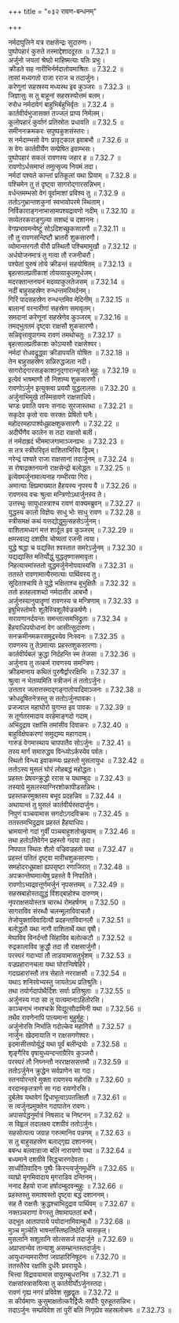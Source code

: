 +++
title = "०३२ रावण-बन्धनम्"

+++


  
नर्मदापुलिने यत्र राक्षसेन्द्रः सुदारुणः।  
पुष्पोपहारं कुरुते तस्माद्देशाददूरतः ॥ 7.32.1 ॥   
अर्जुनो जयतां श्रेष्ठो माहिष्मत्याः पतिः प्रभुः।  
क्रीडते सह नारीभिर्नर्मदातोयमाश्रितः ॥ 7.32.2 ॥   
तासां मध्यगतो राजा रराज च तदार्जुनः।  
करेणूनां सहस्रस्य मध्यस्थ इव कुञ्जरः ॥ 7.32.3 ॥   
जिज्ञासुः स तु बाहूनां सहस्रस्योत्तमं बलम्।  
रुरोध नर्मदावेगं बाहुभिर्बहुभिर्वृतः ॥ 7.32.4 ॥   
कार्तवीर्यभुजासक्तं तज्जलं प्राप्य निर्मलम्।  
कूलोपहारं कुर्वाणं प्रतिस्रोतः प्रधावति ॥ 7.32.5 ॥   
समीननक्रमकरः सपुष्पकुशसंस्तरः।  
स नर्मदाम्भसो वेगः प्रावृट्काल इवाबभौ ॥ 7.32.6 ॥   
स वेगः कार्तवीर्येण सम्प्रेषित इवाम्भसः।  
पुष्पोपहारं सकलं रावणस्य जहार ह ॥ 7.32.7 ॥   
रावणोऽर्धसमाप्तं तमुत्सृज्य नियमं तदा।  
नर्मदां पश्यते कान्तां प्रतिकूलां यथा प्रियाम् ॥ 7.32.8 ॥   
पश्चिमेन तु तं दृष्ट्वा सागरोद्गारसन्निभम्।  
वर्धन्तमम्भसो वेगं पूर्वामाशां प्रविश्य तु ॥ 7.32.9 ॥   
ततोऽनुभ्रान्तशकुनां स्वभावोपरमे स्थिताम्।  
निर्विकाराङ्गनाभासामपश्यद्रावणो नदीम् ॥ 7.32.10 ॥   
सव्येतरकराङ्गुल्या सशब्दं च दशाननः।  
वेगप्रभावमन्वेष्टुं सोऽदिशच्छुकसारणौ ॥ 7.32.11 ॥   
तौ तु रावणसन्दिष्टौ भ्रातरौ शुकसारणौ।  
व्योमान्तरगतौ वीरौ प्रस्थितौ पश्चिमामुखौ ॥ 7.32.12 ॥   
अर्धयोजनमात्रं तु गत्वा तौ रजनीचरौ।  
पश्येतां पुरुषं तोये क्रीडन्तं सहयोषितम् ॥ 7.32.13 ॥   
बृहत्सालप्रतीकाशं तोयव्याकुलमूर्धजम्।  
मदरक्तान्तनयनं मदव्याकुलतेजसम् ॥ 7.32.14 ॥   
नदीं बाहुसहस्रेण रुन्धन्तमरिमर्दनम्।  
गिरिं पादसहस्रेण रुन्धन्तमिव मेदिनीम् ॥ 7.32.15 ॥   
बालानां वरनारीणां सहस्रेण समावृतम्।  
समदानां करेणूनां सहस्रेणेव कुञ्जरम् ॥ 7.32.16 ॥   
तमद्भुततमं दृष्ट्वा राक्षसौ शुकसारणौ।  
सन्निवृत्तावुपागम्य रावणं तमथोचतुः ॥ 7.32.17 ॥   
बृहत्सालप्रतीकाशः कोऽप्यसौ राक्षसेश्वर।  
नर्मदां रोधवद्रुद्ध्वा क्रीडापयति योषितः ॥ 7.32.18 ॥   
तेन बाहुसहस्रेण सन्निरुद्धजला नदी।  
सागरोद्गारसङ्काशानुद्गारान्सृजते मुहुः ॥ 7.32.19 ॥   
इत्येवं भाषमाणौ तौ निशाम्य शुकसारणौ।  
रावणोऽर्जुन इत्युक्त्वा प्रययौ युद्धलालसः ॥ 7.32.20 ॥   
अर्जुनाभिमुखे तस्मिन्रावणे राक्षसाधिपे।  
चण्डः प्रवाति पवनः सनादः सुरजास्तथा ॥ 7.32.21 ॥   
सकृदेव कृतो रावः सरक्तः प्रेषितो घनैः।  
महोदरमहापार्श्वधूम्राक्षशुकसारणैः ॥ 7.32.22 ॥   
अदीर्घेणैव कालेन स तदा राक्षसो बली।  
तं नर्मदाह्रदं भीममाजगामाञ्जनप्रभः ॥ 7.32.23 ॥   
स तत्र स्त्रीपरिवृतं वाशिताभिरिव द्विपम्।  
नरेन्द्रं पश्यते राजा राक्षसानां तदार्जुनम् ॥ 7.32.24 ॥   
स रोषाद्रक्तनयनो राक्षसेन्द्रो बलोद्धतः ॥ 7.32.25 ॥   
इत्येवमर्जुनामात्यनाह गम्भीरया गिरा।  
अमात्याः क्षिप्रमाख्यात हैहयस्य नृपस्य वै ॥ 7.32.26 ॥   
रावणस्य वचः श्रुत्वा मन्त्रिणोऽथार्जुनस्य ते।  
उत्तस्थुः सायुधास्त्राश्च रावणं वाक्यमब्रुवन् ॥ 7.32.27 ॥   
युद्धस्य कालो विज्ञेयः साधु भोः साधु रावण ॥ 7.32.28 ॥   
स्त्रीसमक्षं कथं यत्तद्योद्धुमुत्सहसेऽर्जुनम्।  
वाशितामध्यगं मत्तं शार्दूल इव कुञ्जरम् ॥ 7.32.29 ॥   
क्षमस्वाद्य दशग्रीव चोष्यतां रजनी त्वया।  
युद्धे श्रद्धा च यद्यस्ति श्वस्तात समरेऽर्जुनम् ॥ 7.32.30 ॥   
यद्यद्यास्ति मतिर्योद्धुं युद्धतृष्णासमावृता।  
निहत्यास्मांस्ततो युद्धमर्जुनेनोपयास्यसि ॥ 7.32.31 ॥   
ततस्ते रावणामात्यैरमात्याः पार्थिवस्य तु।  
सूदिताश्चापि ते युद्धे भक्षिताश्च बुभुक्षितैः ॥ 7.32.32 ॥   
ततो हलहलाशब्दो नर्मदातीर आबभौ।  
अर्जुनस्यानुयातॄणां रावणस्य च मन्त्रिणाम् ॥ 7.32.33 ॥   
इषुभिस्तोमरैः शूलैस्त्रिशूलैर्वज्रकर्षणैः।  
सरावणानर्दयन्तः समन्तात्समभिद्रुताः ॥ 7.32.34 ॥   
हैहयाधिपयोधानां वेग आसीत्सुदारुणः।  
सनक्रमीनमकरसमुद्रस्येव निःस्वनः ॥ 7.32.35 ॥   
रावणस्य तु तेऽमात्याः प्रहस्तशुकसारणाः।  
कार्तवीर्यबलं क्रुद्धा निर्दहन्ति स्म तेजसा ॥ 7.32.36 ॥   
अर्जुनाय तु तत्कर्म रावणस्य समन्त्रिणः।  
क्रीडमानाय कथितं पुरुषैर्द्वाररक्षिभिः ॥ 7.32.37 ॥   
श्रुत्वा न भेतव्यमिति स्त्रीजनं तं ततोऽर्जुनः।  
उत्ततार जलात्तस्माद्गङ्गातोयादिवाञ्जनः ॥ 7.32.38 ॥   
क्रोधदूषितनेत्रस्तु स ततोऽर्जुनपावकः।  
प्रजज्वाल महाघोरो युगान्त इव पावकः ॥ 7.32.39 ॥   
स तूर्णतरमादाय वरहेमाङ्गदो गदाम्।  
अभिदुद्राव रक्षांसि तमांसीव दिवाकरः ॥ 7.32.40 ॥   
बाहुविक्षेपकरणां समुद्यम्य महागदाम्।  
गारुडं वेगमास्थाय चापपातैव सोऽर्जुनः ॥ 7.32.41 ॥   
तस्य मार्गं समारुद्ध्य विन्ध्योऽर्कस्येव पर्वतः।  
स्थितो विन्ध्य इवाकम्प्यः प्रहस्तो मुसलायुधः ॥ 7.32.42 ॥   
ततोऽस्य मुसलं घोरं लोहबद्धं महोद्धतः।  
प्रहस्तः प्रेषयन्क्रुद्धो ररास च यथाम्बुदः ॥ 7.32.43 ॥   
तस्याग्रे मुसलस्याग्निरशोकापीडसन्निभः।  
प्रहस्तकरमुक्तस्य बभूव प्रदहन्निव ॥ 7.32.44 ॥   
अथायान्तं तु मुसलं कार्तवीर्यस्तदार्जुनः।  
निपुणं वञ्चयामास सगदोऽगदविक्रमः ॥ 7.32.45 ॥   
ततस्तमभिदुद्राव प्रहस्तं हैहयाधिपः।  
भ्रामयानो गदां गुर्वीं पञ्चबाहुशतोच्छ्रयाम् ॥ 7.32.46 ॥   
तथा हतोऽतिवेगेन प्रहस्तो गदया तदा।  
निपपात स्थितः शैलो वज्रिवज्रहतो यथा ॥ 7.32.47 ॥   
प्रहस्तं पतितं दृष्ट्वा मारीचशुकसारणाः।  
समहोदरधूम्राक्षा ह्यपसृष्टा रणाजिरात् ॥ 7.32.48 ॥   
अपक्रान्तेष्वमात्येषु प्रहस्ते वै निपातिते।  
रावणोऽभ्यद्रवत्तूर्णमर्जुनं नृपसत्तमम् ॥ 7.32.49 ॥   
सहस्रबाहोस्तद्युद्धं विंशद्बाहोश्च दारुणम्।  
नृपराक्षसयोस्तत्र चारब्धं रोमहर्षणम् ॥ 7.32.50 ॥   
सागराविव संरब्धौ चलन्मूलाविवाचलौ।  
तेजोयुक्ताविवादित्यौ प्रदहन्ताविवानलौ ॥ 7.32.51 ॥   
बलोद्धतौ यथा नागौ वाशितार्थे यथा वृषौ।  
मेघाविव विनर्दन्तौ सिंहाविव बलोत्कटौ ॥ 7.32.52 ॥   
रुद्रकालाविव क्रुद्धौ तदा तौ राक्षसार्जुनौ।  
परस्परं गदाभ्यां तौ ताडयामासतुर्भृशम् ॥ 7.32.53 ॥   
वज्रप्रहारानचला यथा घोरान्विषेहिरे।  
गदाप्रहारांस्तौ तत्र सेहाते नरराक्षसौ ॥ 7.32.54 ॥   
यथाऽ शनिरवेभ्यस्तु जायतेऽथ प्रतिश्रुतिः।  
तथा तयोर्गदापोथैर्दिशः सर्वाः प्रतिश्रुताः ॥ 7.32.55 ॥   
अर्जुनस्य गदा सा तु पात्यमानाऽहितोरसि।  
काञ्चनाभं नभश्चक्रे विद्युत्सौदामिनी यथा ॥ 7.32.56 ॥   
तथैव रावणेनापि पात्यमाना मुहुर्मुहुः।  
अर्जुनोरसि निर्भाति गदोल्केव महागिरौ ॥ 7.32.57 ॥   
नार्जुनः खेदमायाति न राक्षसगणेश्वरः।  
इदमासीत्तयोर्युद्धं यथा पूर्वं बलीन्द्रयोः ॥ 7.32.58 ॥   
शृङ्गैरिव वृषायुध्यन्दन्ताग्रैरिव कुञ्जरौ।  
परस्परं तौ निघ्नन्तौ नरराक्षससत्तमौ ॥ 7.32.59 ॥   
ततोऽर्जुनेन क्रुद्धेन सर्वप्राणेन सा गदा।  
स्तनयोरन्तरे मुक्ता रावणस्य महोरसि ॥ 7.32.60 ॥   
वरदानकृतत्राणे सा गदा रावणोरसि।  
दुर्बलेव यथावेगं द्विधाभूत्वाऽपतत्क्षितौ ॥ 7.32.61 ॥   
स त्वर्जुनप्रमुक्तेन गदापातेन रावणः।  
अपासर्पद्धनुर्मात्रं निषसाद च निष्टनन् ॥ 7.32.62 ॥   
स विह्वलं तदालक्ष्य दशग्रीवं ततोऽर्जुनः।  
सहसोत्पत्य जग्राह गरुत्मानिव पन्नगम् ॥ 7.32.63 ॥   
स तु बाहुसहस्रेण बलाद्गृह्य दशाननम्।  
बबन्ध बलवान्राजा बलिं नारायणो यथा ॥ 7.32.64 ॥   
बध्यमाने दशग्रीवे सिद्धचारणदेवताः।  
साध्वीतिवादिनः पुष्पैः किरन्त्यर्जुनमूर्धनि ॥ 7.32.65 ॥   
व्याघ्रो मृगमिवादाय मृगराडिव दन्तिनम्।  
ननाद हैहयो राजा हर्षादम्बुदवन्मुहुः ॥ 7.32.66 ॥   
प्रहस्तस्तु समाश्वस्तो दृष्ट्वा बद्धं दशाननम्।  
सह तै राक्षसैः क्रुद्धश्चाभिदुद्राव पार्थिवम् ॥ 7.32.67 ॥   
नक्तञ्चराणां वेगस्तु तेषामापततां बभौ।  
उद्भूत आतपापाये पयोदानामिवाम्बुधौ ॥ 7.32.68 ॥   
मुञ्च मुञ्चेति भाषन्तस्तिष्ठतिष्ठेति चासकृत्।  
मुसलानि सशूलानि सोत्ससर्ज तदार्जुने ॥ 7.32.69 ॥   
अप्राप्तान्येव तान्याशु असम्भ्रान्तस्तदार्जुनः।  
आयुधान्यमरारीणां जग्राहारिनिषूदनः ॥ 7.32.70 ॥   
ततस्तैरेव रक्षांसि दुर्धरैः प्रवरायुधैः।  
भित्त्वा विद्रावयामास वायुरम्बुधरानिव ॥ 7.32.71 ॥   
राक्षसांस्त्रासयित्वा तु कार्तवीर्योऽर्जुनस्तदा।  
रावणं गृह्य नगरं प्रविवेश सुहृद्वृतः ॥ 7.32.72 ॥   
स कीर्यमाणः कुसुमाक्षतोत्करैर्द्विजैः सपौरैः पुरुहूतसन्निभः।  
तदाऽर्जुनः सम्प्रविवेश तां पुरीं बलिं निगृह्येव सहस्रलोचनः ॥ 7.32.73 ॥   
